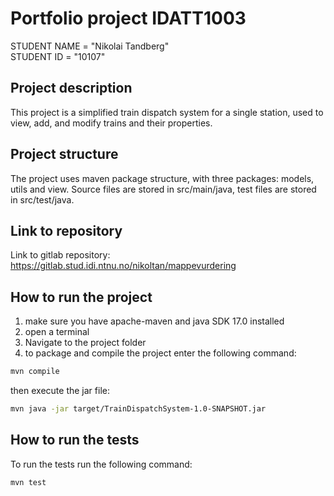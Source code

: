 # Portfolio project IDATT1003

STUDENT NAME = "Nikolai Tandberg"  
STUDENT ID = "10107"

## Project description

[//]: # (TODO: Write a short description of your project/product here.)
This project is a simplified train dispatch system for a single station, used to view, add, and modify trains and their properties.

## Project structure

The project uses maven package structure, with three packages: models, utils and view.
Source files are stored in src/main/java, test files are stored in src/test/java.
## Link to repository

Link to gitlab repository: https://gitlab.stud.idi.ntnu.no/nikoltan/mappevurdering

## How to run the project

1. make sure you have apache-maven and java SDK 17.0 installed
2. open a terminal
2. Navigate to the project folder
3. to package and compile the project enter the following command:
```bash
mvn compile
```
then execute the jar file:
```bash
mvn java -jar target/TrainDispatchSystem-1.0-SNAPSHOT.jar
```
## How to run the tests

To run the tests run the following command:
```bash
mvn test
```
